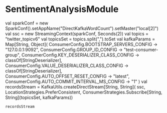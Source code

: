 # SentimentAnalysisModule
val sparkConf = new SparkConf().setAppName("DirectKafkaWordCount").setMaster("local[2]")
    val ssc = new StreamingContext(sparkConf, Seconds(2))
    val topics = "twitter_topicv6"
    val topicsSet = topics.split(",").toSet
    val kafkaParams = Map[String, Object](
      ConsumerConfig.BOOTSTRAP_SERVERS_CONFIG -> "127.0.0.1:9092",
      ConsumerConfig.GROUP_ID_CONFIG -> "test-consumer-group",
      ConsumerConfig.KEY_DESERIALIZER_CLASS_CONFIG -> classOf[StringDeserializer],
      ConsumerConfig.VALUE_DESERIALIZER_CLASS_CONFIG -> classOf[StringDeserializer],
      ConsumerConfig.AUTO_OFFSET_RESET_CONFIG -> "latest",
      ConsumerConfig.AUTO_COMMIT_INTERVAL_MS_CONFIG -> "1"
    )
    val recordsStream = KafkaUtils.createDirectStream[String, String](
      ssc,
      LocationStrategies.PreferConsistent,
      ConsumerStrategies.Subscribe[String, String](topicsSet, kafkaParams))

    recordsStream
